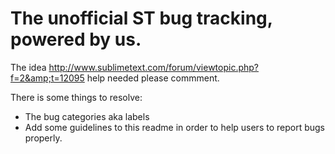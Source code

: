 # The unofficial ST bug tracking, powered by us.

The idea http://www.sublimetext.com/forum/viewtopic.php?f=2&amp;t=12095 help needed please commment.

There is some things to resolve:

 * The bug categories aka labels
 * Add some guidelines to this readme in order to help users to report bugs properly.

